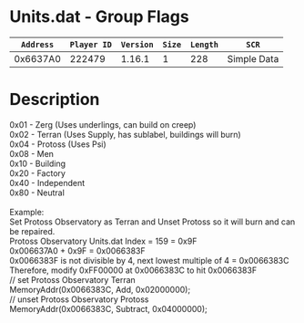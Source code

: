 # Units.dat - Group Flags

| `Address` | `Player ID` | `Version` | `Size` | `Length` | `SCR` |
| ---------- | ----------- | --------- | ------ | -------- | ---- |
| 0x6637A0 | 222479 | 1.16.1 | 1 | 228 | Simple Data |

# Description

0x01 - Zerg (Uses underlings, can build on creep)<br>0x02 - Terran (Uses Supply, has sublabel, buildings will burn)<br>0x04 - Protoss (Uses Psi)<br>0x08 - Men<br>0x10 - Building<br>0x20 - Factory<br>0x40 - Independent<br>0x80 - Neutral<br><br>Example:<br>Set Protoss Observatory as Terran and Unset Protoss so it will burn and can be repaired.<br>Protoss Observatory Units.dat Index = 159 = 0x9F<br>0x006637A0 + 0x9F = 0x0066383F<br>0x0066383F is not divisible by 4, next lowest multiple of 4 = 0x0066383C<br>Therefore, modify 0xFF00000 at 0x0066383C to hit 0x0066383F<br>// set Protoss Observatory Terran<br>MemoryAddr(0x0066383C, Add, 0x02000000);<br>// unset Protoss Observatory Protoss<br>MemoryAddr(0x0066383C, Subtract, 0x04000000);